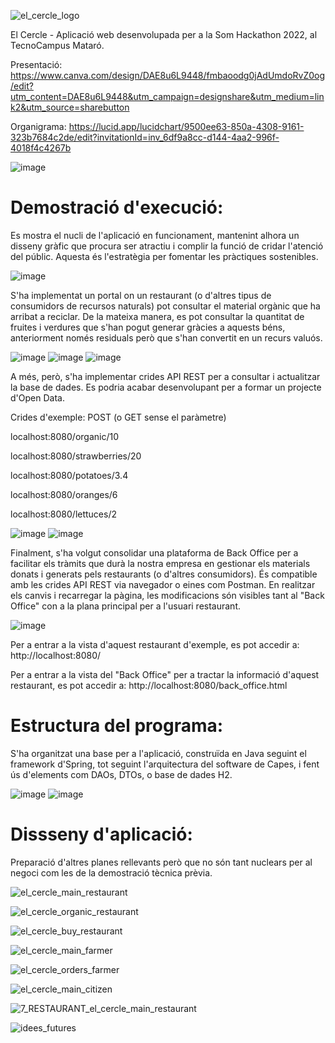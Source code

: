 ![el_cercle_logo](https://user-images.githubusercontent.com/60795194/161415084-3ac00f3b-f3e8-40ee-82be-21168bd967fe.png)

El Cercle - Aplicació web desenvolupada per a la Som Hackathon 2022, al TecnoCampus Mataró.

Presentació: https://www.canva.com/design/DAE8u6L9448/fmbaoodg0jAdUmdoRvZ0og/edit?utm_content=DAE8u6L9448&utm_campaign=designshare&utm_medium=link2&utm_source=sharebutton

Organigrama: https://lucid.app/lucidchart/9500ee63-850a-4308-9161-323b7684c2de/edit?invitationId=inv_6df9a8cc-d144-4aa2-996f-4018f4c4267b

![image](https://user-images.githubusercontent.com/60795194/161408150-9725eef0-f743-4a44-bfa3-dafd57ad1705.png)

# Demostració d'execució:


Es mostra el nucli de l'aplicació en funcionament, mantenint alhora un disseny gràfic que procura ser atractiu i complir la funció de cridar l'atenció del públic. Aquesta és l'estratègia per fomentar les pràctiques sostenibles.

![image](https://user-images.githubusercontent.com/60795194/161415134-47a868b3-85fb-49f4-ab76-8d772cb16495.png)


S'ha implementat un portal on un restaurant (o d'altres tipus de consumidors de recursos naturals) pot consultar el material orgànic que ha arribat a reciclar. De la mateixa manera, es pot consultar la quantitat de fruites i verdures que s'han pogut generar gràcies a aquests béns, anteriorment només residuals però que s'han convertit en un recurs valuós.

![image](https://user-images.githubusercontent.com/60795194/161415159-2442dae6-55ca-496e-83e0-0cdeb68882ae.png)
![image](https://user-images.githubusercontent.com/60795194/161415193-3ca6b8d2-ac98-4445-ace4-dbaec3557839.png)
![image](https://user-images.githubusercontent.com/60795194/161415201-8a93dc4a-d848-4a0b-b5e2-32c2acf3a039.png)


A més, però, s'ha implementar crides API REST per a consultar i actualitzar la base de dades. Es podria acabar desenvolupant per a formar un projecte d'Open Data.

Crides d'exemple:
POST (o GET sense el paràmetre)

localhost:8080/organic/10

localhost:8080/strawberries/20

localhost:8080/potatoes/3.4

localhost:8080/oranges/6

localhost:8080/lettuces/2


![image](https://user-images.githubusercontent.com/60795194/161415221-473f6348-1bfd-4187-a698-46fe13c6057b.png)
![image](https://user-images.githubusercontent.com/60795194/161415243-db08b67a-4f9d-4826-85ec-5df1431a6379.png)


Finalment, s'ha volgut consolidar una plataforma de Back Office per a facilitar els tràmits que durà la nostra empresa en gestionar els materials donats i generats pels restaurants (o d'altres consumidors). És compatible amb les crides API REST via navegador o eines com Postman. En realitzar els canvis i recarregar la pàgina, les modificacions són visibles tant al "Back Office" con a la plana principal per a l'usuari restaurant.

![image](https://user-images.githubusercontent.com/60795194/161415328-3c49f029-44ee-4339-b936-01fc16a24fe6.png)


Per a entrar a la vista d'aquest restaurant d'exemple, es pot accedir a:
http://localhost:8080/

Per a entrar a la vista del "Back Office" per a tractar la informació d'aquest restaurant, es pot accedir a:
http://localhost:8080/back_office.html



# Estructura del programa:

S'ha organitzat una base per a l'aplicació, construïda en Java seguint el framework d'Spring, tot seguint l'arquitectura del software de Capes, i fent ús d'elements com DAOs, DTOs, o base de dades H2.

![image](https://user-images.githubusercontent.com/60795194/161414381-e01df626-fb13-47bd-94ee-8d6dc87eb96e.png)
![image](https://user-images.githubusercontent.com/60795194/161414425-5f2c046c-562f-42c6-9f2a-e995be52a88f.png)


# Dissseny d'aplicació:

Preparació d'altres planes rellevants però que no són tant nuclears per al negoci com les de la demostració tècnica prèvia.

![el_cercle_main_restaurant](https://user-images.githubusercontent.com/60795194/161408180-26a59fff-6881-4646-9ee2-b1c4e3ede688.png)

![el_cercle_organic_restaurant](https://user-images.githubusercontent.com/60795194/161408193-e0ef45da-a218-42dd-8b7b-fa2ab3499f3d.png)

![el_cercle_buy_restaurant](https://user-images.githubusercontent.com/60795194/161408167-9038dce4-4b0c-42ca-b5de-bb22286c0519.png)

![el_cercle_main_farmer](https://user-images.githubusercontent.com/60795194/161408177-516bd2c0-3598-4d8d-95f3-b329088e4a69.png)

![el_cercle_orders_farmer](https://user-images.githubusercontent.com/60795194/161408186-ae51c0f9-5835-45a1-8c3f-f9a1eabbaad4.png)

![el_cercle_main_citizen](https://user-images.githubusercontent.com/60795194/161408171-96a3ab92-fd33-44ad-a12e-77429a088bf0.png)

![7_RESTAURANT_el_cercle_main_restaurant](https://user-images.githubusercontent.com/60795194/161408200-eed655f3-fbd9-4260-8372-572670298f1e.png)

![idees_futures](https://user-images.githubusercontent.com/60795194/161414342-e24cfdb1-dcbd-41d8-a8d2-51a6a8c72574.png)
